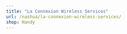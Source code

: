 ```yaml
---
title: "La Connexion Wireless Services"
url: /nashua/la-connexion-wireless-services/
shop: Handy
---
```

